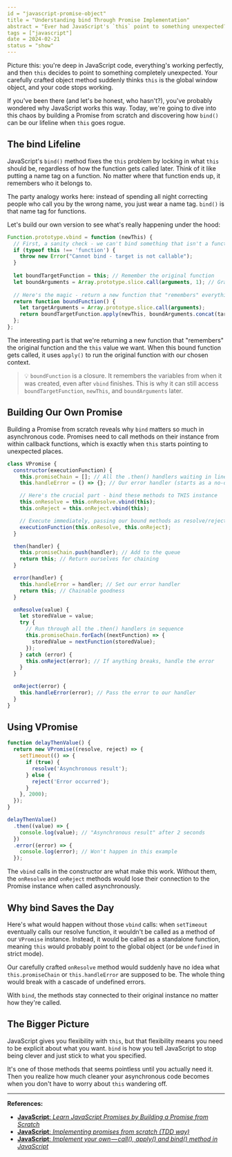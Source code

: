 ```yaml
---
id = "javascript-promise-object"
title = "Understanding bind Through Promise Implementation"
abstract = "Ever had JavaScript's `this` point to something unexpected? Let's build a Promise from scratch to see how `bind()` keeps `this` predictable in asynchronous code."
tags = ["javascript"]
date = 2024-02-21
status = "show"
---
```


Picture this: you're deep in JavaScript code, everything's working perfectly, and then `this` decides to point to something completely unexpected. Your carefully crafted object method suddenly thinks `this` is the global window object, and your code stops working.

If you've been there (and let's be honest, who hasn't?), you've probably wondered why JavaScript works this way. Today, we're going to dive into this chaos by building a Promise from scratch and discovering how `bind()` can be our lifeline when `this` goes rogue.

## The bind Lifeline

JavaScript's `bind()` method fixes the `this` problem by locking in what `this` should be, regardless of how the function gets called later. Think of it like putting a name tag on a function. No matter where that function ends up, it remembers who it belongs to.

The party analogy works here: instead of spending all night correcting people who call you by the wrong name, you just wear a name tag. `bind()` is that name tag for functions.

Let's build our own version to see what's really happening under the hood:

```jsx
Function.prototype.vbind = function (newThis) {
  // First, a sanity check - we can't bind something that isn't a function
  if (typeof this !== 'function') {
    throw new Error("Cannot bind - target is not callable");
  }
  
  let boundTargetFunction = this; // Remember the original function
  let boundArguments = Array.prototype.slice.call(arguments, 1); // Grab any extra arguments
  
  // Here's the magic - return a new function that "remembers" everything
  return function boundFunction() {
    let targetArguments = Array.prototype.slice.call(arguments);
    return boundTargetFunction.apply(newThis, boundArguments.concat(targetArguments));
  };
};
```

The interesting part is that we're returning a new function that "remembers" the original function and the `this` value we want. When this bound function gets called, it uses `apply()` to run the original function with our chosen context.


>💡 `boundFunction` is a closure. It remembers the variables from when it was created, even after `vbind` finishes. This is why it can still access `boundTargetFunction`, `newThis`, and `boundArguments` later.


## Building Our Own Promise

Building a Promise from scratch reveals why `bind` matters so much in asynchronous code. Promises need to call methods on their instance from within callback functions, which is exactly when `this` starts pointing to unexpected places.

```jsx
class VPromise {
  constructor(executionFunction) {
    this.promiseChain = []; // All the .then() handlers waiting in line
    this.handleError = () => {}; // Our error handler (starts as a no-op)

    // Here's the crucial part - bind these methods to THIS instance
    this.onResolve = this.onResolve.vbind(this);
    this.onReject = this.onReject.vbind(this);

    // Execute immediately, passing our bound methods as resolve/reject
    executionFunction(this.onResolve, this.onReject);
  }

  then(handler) {
    this.promiseChain.push(handler); // Add to the queue
    return this; // Return ourselves for chaining
  }

  error(handler) {
    this.handleError = handler; // Set our error handler
    return this; // Chainable goodness
  }

  onResolve(value) {
    let storedValue = value;
    try {
      // Run through all the .then() handlers in sequence
      this.promiseChain.forEach((nextFunction) => {
        storedValue = nextFunction(storedValue);
      });
    } catch (error) {
      this.onReject(error); // If anything breaks, handle the error
    }
  }

  onReject(error) {
    this.handleError(error); // Pass the error to our handler
  }
}
```

## Using VPromise

```jsx
function delayThenValue() {
  return new VPromise((resolve, reject) => {
    setTimeout(() => {
      if (true) {
        resolve('Asynchronous result');
      } else {
        reject('Error occurred');
      }
    }, 2000);
  });
}

delayThenValue()
  .then((value) => {
    console.log(value); // "Asynchronous result" after 2 seconds
  })
  .error((error) => {
    console.log(error); // Won't happen in this example
  });
```

The `vbind` calls in the constructor are what make this work. Without them, the `onResolve` and `onReject` methods would lose their connection to the Promise instance when called asynchronously.

## Why bind Saves the Day

Here's what would happen without those `vbind` calls: when `setTimeout` eventually calls our resolve function, it wouldn't be called as a method of our `VPromise` instance. Instead, it would be called as a standalone function, meaning `this` would probably point to the global object (or be `undefined` in strict mode).

Our carefully crafted `onResolve` method would suddenly have no idea what `this.promiseChain` or `this.handleError` are supposed to be. The whole thing would break with a cascade of undefined errors.

With `bind`, the methods stay connected to their original instance no matter how they're called.

## The Bigger Picture

JavaScript gives you flexibility with `this`, but that flexibility means you need to be explicit about what you want. `bind` is how you tell JavaScript to stop being clever and just stick to what you specified.

It's one of those methods that seems pointless until you actually need it. Then you realize how much cleaner your asynchronous code becomes when you don't have to worry about `this` wandering off.

---

**References:**

- [**JavaScript**: *Learn JavaScript Promises by Building a Promise from Scratch*](https://levelup.gitconnected.com/understand-javascript-promises-by-building-a-promise-from-scratch-84c0fd855720)
- [**JavaScript**: *Implementing promises from scratch (TDD way)*](https://www.mauriciopoppe.com/notes/computer-science/computation/promises/)
- [**JavaScript**: *Implement your own — call(), apply() and bind() method in JavaScript*](https://blog.usejournal.com/implement-your-own-call-apply-and-bind-method-in-javascript-42cc85dba1b)